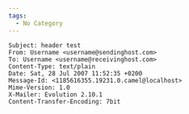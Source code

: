 ```yaml
---
tags:
  - No Category
---
```

    Subject: header test
    From: Username <username@sendinghost.com>
    To: Username <username@receivinghost.com>
    Content-Type: text/plain
    Date: Sat, 28 Jul 2007 11:52:35 +0200
    Message-Id: <1185616355.19231.0.camel@localhost>
    Mime-Version: 1.0
    X-Mailer: Evolution 2.10.1
    Content-Transfer-Encoding: 7bit